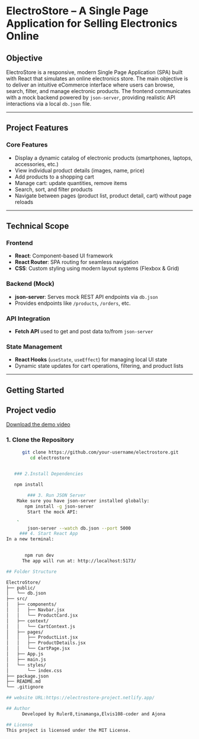#  ElectroStore – A Single Page Application for Selling Electronics Online

##  Objective

ElectroStore is a responsive, modern Single Page Application (SPA) built with React that simulates an online electronics store. The main objective is to deliver an intuitive eCommerce interface where users can browse, search, filter, and manage electronic products. The frontend communicates with a mock backend powered by `json-server`, providing realistic API interactions via a local `db.json` file.

---

##  Project Features

###  Core Features
-  Display a dynamic catalog of electronic products (smartphones, laptops, accessories, etc.)
-  View individual product details (images, name, price)
-  Add products to a shopping cart
-  Manage cart: update quantities, remove items
-  Search, sort, and filter products
-  Navigate between pages (product list, product detail, cart) without page reloads

---

## Technical Scope

###  Frontend
- **React**: Component-based UI framework
- **React Router**: SPA routing for seamless navigation
- **CSS**: Custom styling using modern layout systems (Flexbox & Grid)

###  Backend (Mock)
- **json-server**: Serves mock REST API endpoints via `db.json`
- Provides endpoints like `/products`, `/orders`, etc.

###  API Integration
- **Fetch API** used to get and post data to/from `json-server`

### State Management
- **React Hooks** (`useState`, `useEffect`) for managing local UI state
- Dynamic state updates for cart operations, filtering, and product lists

---

## Getting Started

## Project vedio
[Download the demo video](src/assets/ElectroStore.mp4)


### 1. Clone the Repository
```bash
      git clone https://github.com/your-username/electrostore.git
         cd electrostore


   ### 2.Install Dependencies
   
   npm install

        ### 3. Run JSON Server
    Make sure you have json-server installed globally:
       npm install -g json-server
        Start the mock API:

    `
        json-server --watch db.json --port 5000
     ### 4. Start React App
In a new terminal:

    
       npm run dev
      The app will run at: http://localhost:5173/

## Folder Structure

ElectroStore/
├── public/
│   └── db.json               
├── src/
│   ├── components/
│   │   ├── Navbar.jsx
│   │   └── ProductCard.jsx
│   ├── context/
│   │   └── CartContext.js
│   ├── pages/
│   │   ├── ProductList.jsx
│   │   ├── ProductDetails.jsx
│   │   └── CartPage.jsx
│   ├── App.js
│   ├── main.js
│   └── styles/
│       └── index.css 
├── package.json
├── README.md
└── .gitignore

## website URL:https://electrostore-project.netlify.app/

## Author
      Developed by Ruler8,tinamanga,Elvis108-coder and Ajona

## License
This project is licensed under the MIT License.